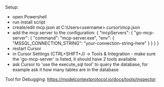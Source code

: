 Setup:
   - open Powershell
   - run install script
   - create/edit mcp.json at C:\Users\<username>\.cursor\mcp.json
   - add the mcp server to the configuration:
{
  "mcpServers": {
    "go-mcp-server": {
      "command": "mcp-server.exe",
      "env": {
        "MSSQL_CONNECTION_STRING": "your-connection-string-here"
      }
    }
  }
}
   - restart Cursor
   - in Cursor Settings (CTRL+SHIFT+J) -> Tools & Integration
         - make sure the 'go-mcp-server' is listed, it should have 2 tools available
   - ask Cursor to 'use the execute_sql tool' to query the database, for example ask it how many tables are in the database

Tool for Debugging:
https://modelcontextprotocol.io/docs/tools/inspector